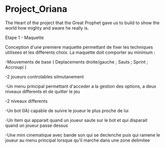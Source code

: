 # Project_Oriana
The Heart of the project that the Great Prophet gave us to build to show the world how mighty and aware he really is.

Etape 1 - Maquette

Conception d'une premiere maquette permettant de fixer les techniques utilisees et les differents choix.
La maquette doit comporter au minimum :

 -Mouvements de base ( Deplacements droite/gauche ; Sauts ; Sprint ; Accroupi )

 -2 joueurs controlables silmutanement

 -Un menu principal permettant d'acceder a la gestion des options, a deux niveaux differents et de quitter le jeu

 -2 niveaux differents

 -Un bot (IA) capable de suivre le joueur le plus proche de lui

 -Un item qui apparait quand un joueur saute sur le bot et qui disparait quand un joueur passe dessus

 -Une mini cinematique avec bande son qui se declenche puis qui ramene le joueur au menu principal lorsque qu'il marche dans une zone delimitee
